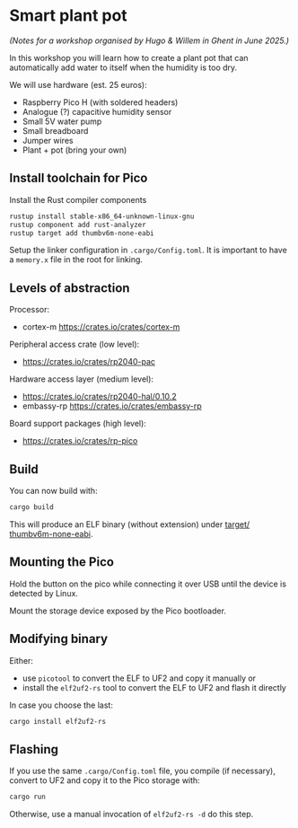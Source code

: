 # Smart plant pot

_(Notes for a workshop organised by Hugo & Willem in Ghent in June 2025.)_

In this workshop you will learn how to create a plant pot that can automatically add water to itself when the humidity is too dry.

We will use hardware (est. 25 euros):

- Raspberry Pico H (with soldered headers)
- Analogue (?) capacitive humidity sensor
- Small 5V water pump
- Small breadboard
- Jumper wires
- Plant + pot (bring your own)

## Install toolchain for Pico

Install the Rust compiler components

```bash
rustup install stable-x86_64-unknown-linux-gnu
rustup component add rust-analyzer
rustup target add thumbv6m-none-eabi
```

Setup the linker configuration in `.cargo/Config.toml`. It is important to have a `memory.x` file in the root for linking.


## Levels of abstraction

Processor: 
- cortex-m https://crates.io/crates/cortex-m

Peripheral access crate (low level):
- https://crates.io/crates/rp2040-pac


Hardware access layer (medium level): 
- https://crates.io/crates/rp2040-hal/0.10.2
- embassy-rp https://crates.io/crates/embassy-rp

Board support packages (high level):
-  https://crates.io/crates/rp-pico

## Build

You can now build with:

```bash
cargo build 
```

This will produce an ELF binary (without extension) under [target/ thumbv6m-none-eabi](./target/thumbv6m-none-eabidy).

## Mounting the Pico

Hold the button on the pico while connecting it over USB until the device is detected by Linux.

Mount the storage device exposed by the Pico bootloader.

## Modifying binary

Either:

- use `picotool` to convert the ELF to UF2 and copy it manually or 
- install the `elf2uf2-rs` tool to convert the ELF to UF2 and flash it directly

In case you choose the last:

```bash
cargo install elf2uf2-rs
```

## Flashing

If you use the same `.cargo/Config.toml` file, you compile (if necessary), convert to UF2 and copy it to the Pico storage with:

```bash
cargo run
```

Otherwise, use a manual invocation of  `elf2uf2-rs -d` do this step.

